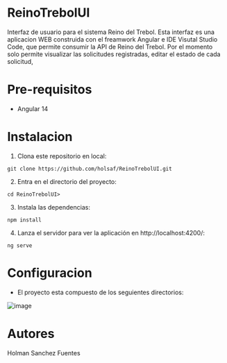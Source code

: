 # ReinoTrebolUI
Interfaz de usuario para el sistema Reino del Trebol. Esta interfaz es una aplicacion WEB construida con el freamwork Angular e IDE Visutal Studio Code, que permite consumir la API de Reino del Trebol. Por el momento solo permite visualizar las solicitudes registradas, editar el estado de cada solicitud,

# Pre-requisitos 

  * Angular 14 
 
# Instalacion
1. Clona este repositorio en local:

```console
git clone https://github.com/holsaf/ReinoTrebolUI.git
```

2. Entra en el directorio del proyecto:

```console
cd ReinoTrebolUI>
```

3. Instala las dependencias:

```console
npm install
```

4. Lanza el servidor para ver la aplicación en http://localhost:4200/:

```console
ng serve
```
# Configuracion

* El proyecto esta compuesto de los seguientes directorios:

![image](https://user-images.githubusercontent.com/87883786/201618460-c8dec7c4-aaa9-492b-8b83-54dfe5846460.png)


# Autores 
  
  Holman Sanchez Fuentes
